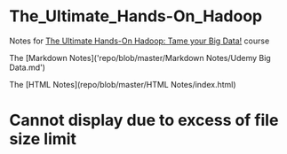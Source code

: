 # The_Ultimate_Hands-On_Hadoop
Notes for [The Ultimate Hands-On Hadoop: Tame your Big Data!](https://www.udemy.com/course/the-ultimate-hands-on-hadoop-tame-your-big-data/) course

The [Markdown Notes]('repo/blob/master/Markdown Notes/Udemy Big Data.md')

The [HTML Notes](repo/blob/master/HTML Notes/index.html)
# Cannot display due to excess of file size limit
